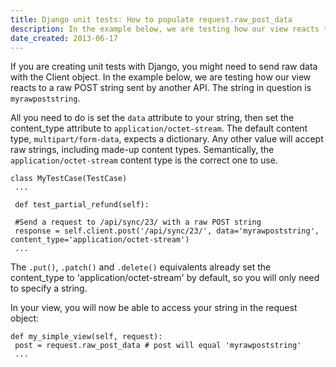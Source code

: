 ```yaml
---
title: Django unit tests: How to populate request.raw_post_data
description: In the example below, we are testing how our view reacts to a raw POST string sent by another API.
date_created: 2013-06-17
---
```


If you are creating unit tests with Django, you might need to send raw data with the Client object. In the example below, we are testing how our view reacts to a raw POST string sent by another API. The string in question is `myrawpoststring`.

All you need to do is set the `data` attribute to your string, then set the content_type attribute to `application/octet-stream`. The default content type, `multipart/form-data`, expects a dictionary. Any other value will accept raw strings, including made-up content types. Semantically, the `application/octet-stream` content type is the correct one to use.

```
class MyTestCase(TestCase)
 ...

 def test_partial_refund(self):

 #Send a request to /api/sync/23/ with a raw POST string
 response = self.client.post('/api/sync/23/', data='myrawpoststring', content_type='application/octet-stream')
 ...
```

The `.put()`, `.patch()` and `.delete()` equivalents already set the content_type to 'application/octet-stream' by default, so you will only need to specify a string.

In your view, you will now be able to access your string in the request object:

```
def my_simple_view(self, request):
 post = request.raw_post_data # post will equal 'myrawpoststring'
 ...
```

